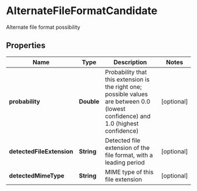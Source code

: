 

# AlternateFileFormatCandidate

Alternate file format possibility
## Properties

Name | Type | Description | Notes
------------ | ------------- | ------------- | -------------
**probability** | **Double** | Probability that this extension is the right one; possible values are between 0.0 (lowest confidence) and 1.0 (highest confidence) |  [optional]
**detectedFileExtension** | **String** | Detected file extension of the file format, with a leading period |  [optional]
**detectedMimeType** | **String** | MIME type of this file extension |  [optional]




